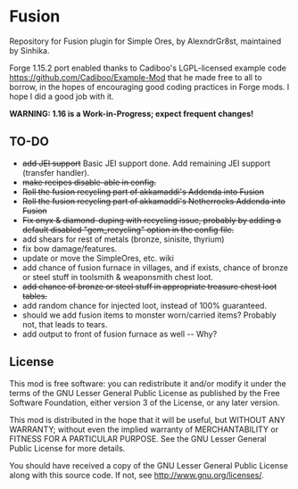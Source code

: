 # Fusion

Repository for Fusion plugin for Simple Ores, by AlexndrGr8st, maintained by Sinhika.

Forge 1.15.2 port enabled thanks to Cadiboo's LGPL-licensed example code https://github.com/Cadiboo/Example-Mod that he made free to all to borrow, in the hopes of encouraging good coding practices in Forge mods. I hope I did a good job with it.

**WARNING: 1.16 is a Work-in-Progress; expect frequent changes!**

TO-DO
-----
* <s>add JEI support</s>  Basic JEI support done. Add remaining JEI support (transfer handler).
* <s>make recipes disable-able in config.</s>
* <s>Roll the fusion recycling part of akkamaddi's Addenda into Fusion</s>
* <s>Roll the fusion recycling part of akkamaddi's Netherrocks Addenda into Fusion</s>
* <s>Fix onyx & diamond-duping with recycling issue, probably by adding a default disabled "gem_recycling" option in the config file.</s>
* add shears for rest of metals (bronze, sinisite, thyrium)
* fix bow damage/features.
* update or move the SimpleOres, etc. wiki
* add chance of fusion furnace in villages, and if exists, chance of bronze or steel stuff in toolsmith & weaponsmith chest loot.
* <s>add chance of bronze or steel stuff in appropriate treasure chest loot tables.</s>
* add random chance for injected loot, instead of 100% guaranteed.
* should we add fusion items to monster worn/carried items? Probably not, that leads to tears.
* add output to front of fusion furnace as well -- Why?

License
-------

This mod is free software: you can redistribute it and/or modify it under the
terms of the GNU Lesser General Public License as published by the Free
Software Foundation, either version 3 of the License, or any later version.

This mod is distributed in the hope that it will be useful, but WITHOUT ANY
WARRANTY; without even the implied warranty of MERCHANTABILITY or FITNESS FOR A
PARTICULAR PURPOSE.  See the GNU Lesser General Public License for more
details.

You should have received a copy of the GNU Lesser General Public License along
with this source code.  If not, see <http://www.gnu.org/licenses/>.
